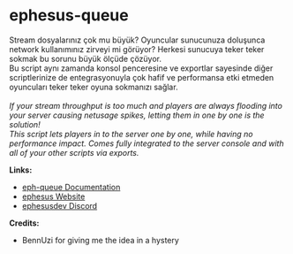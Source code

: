 # ephesus-queue


Stream dosyalarınız çok mu büyük? Oyuncular sunucunuza doluşunca network kullanımınız zirveyi mi görüyor? Herkesi sunucuya teker teker sokmak bu sorunu büyük ölçüde çözüyor.<br />
Bu script aynı zamanda konsol penceresine ve exportlar sayesinde diğer scriptlerinize de entegrasyonuyla çok hafif ve performansa etki etmeden oyuncuları teker teker oyuna sokmanızı sağlar.<br />
<br />
*If your stream throughput is too much and players are always flooding into your server causing netusage spikes, letting them in one by one is the solution!*<br />
*This script lets players in to the server one by one, while having no performance impact. Comes fully integrated to the server console and with all of your other scripts via exports.*


**Links:**
- [eph-queue Documentation](https://mehmetefeerkan.github.io/eph-queue/)
- [ephesus Website](https://mehmetefeerkan.github.io/fivem/)
- [ephesusdev Discord](https://mehmetefeerkan.github.io/discord/)


**Credits:**
- BennUzi for giving me the idea in a hystery

<br />
